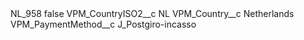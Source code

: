 <?xml version="1.0" encoding="UTF-8"?>
<CustomMetadata xmlns="http://soap.sforce.com/2006/04/metadata" xmlns:xsi="http://www.w3.org/2001/XMLSchema-instance" xmlns:xsd="http://www.w3.org/2001/XMLSchema">
    <label>NL_958</label>
    <protected>false</protected>
    <values>
        <field>VPM_CountryISO2__c</field>
        <value xsi:type="xsd:string">NL</value>
    </values>
    <values>
        <field>VPM_Country__c</field>
        <value xsi:type="xsd:string">Netherlands</value>
    </values>
    <values>
        <field>VPM_PaymentMethod__c</field>
        <value xsi:type="xsd:string">J_Postgiro-incasso</value>
    </values>
</CustomMetadata>
